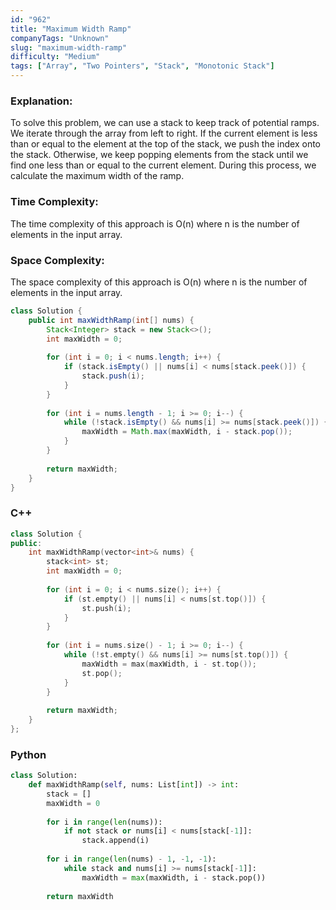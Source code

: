 ```yaml
---
id: "962"
title: "Maximum Width Ramp"
companyTags: "Unknown"
slug: "maximum-width-ramp"
difficulty: "Medium"
tags: ["Array", "Two Pointers", "Stack", "Monotonic Stack"]
---
```


### Explanation:
To solve this problem, we can use a stack to keep track of potential ramps. We iterate through the array from left to right. If the current element is less than or equal to the element at the top of the stack, we push the index onto the stack. Otherwise, we keep popping elements from the stack until we find one less than or equal to the current element. During this process, we calculate the maximum width of the ramp.

### Time Complexity:
The time complexity of this approach is O(n) where n is the number of elements in the input array.

### Space Complexity:
The space complexity of this approach is O(n) where n is the number of elements in the input array.

```java
class Solution {
    public int maxWidthRamp(int[] nums) {
        Stack<Integer> stack = new Stack<>();
        int maxWidth = 0;
        
        for (int i = 0; i < nums.length; i++) {
            if (stack.isEmpty() || nums[i] < nums[stack.peek()]) {
                stack.push(i);
            }
        }
        
        for (int i = nums.length - 1; i >= 0; i--) {
            while (!stack.isEmpty() && nums[i] >= nums[stack.peek()]) {
                maxWidth = Math.max(maxWidth, i - stack.pop());
            }
        }
        
        return maxWidth;
    }
}
```

### C++
```cpp
class Solution {
public:
    int maxWidthRamp(vector<int>& nums) {
        stack<int> st;
        int maxWidth = 0;
        
        for (int i = 0; i < nums.size(); i++) {
            if (st.empty() || nums[i] < nums[st.top()]) {
                st.push(i);
            }
        }
        
        for (int i = nums.size() - 1; i >= 0; i--) {
            while (!st.empty() && nums[i] >= nums[st.top()]) {
                maxWidth = max(maxWidth, i - st.top());
                st.pop();
            }
        }
        
        return maxWidth;
    }
};
```

### Python
```python
class Solution:
    def maxWidthRamp(self, nums: List[int]) -> int:
        stack = []
        maxWidth = 0
        
        for i in range(len(nums)):
            if not stack or nums[i] < nums[stack[-1]]:
                stack.append(i)
        
        for i in range(len(nums) - 1, -1, -1):
            while stack and nums[i] >= nums[stack[-1]]:
                maxWidth = max(maxWidth, i - stack.pop())
        
        return maxWidth
```